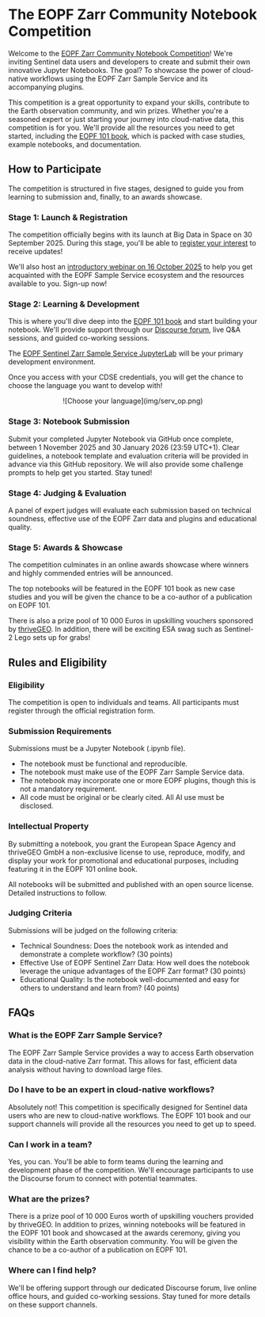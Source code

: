 # The EOPF Zarr Community Notebook Competition

Welcome to the [EOPF Zarr Community Notebook Competition](https://thrivegeo.com/eopf-community-notebook-competition/)! We're inviting Sentinel data users and developers to create and submit their own innovative Jupyter Notebooks. The goal? To showcase the power of cloud-native workflows using the EOPF Zarr Sample Service and its accompanying plugins.

This competition is a great opportunity to expand your skills, contribute to the Earth observation community, and win prizes. Whether you're a seasoned expert or just starting your journey into cloud-native data, this competition is for you. We'll provide all the resources you need to get started, including the [EOPF 101 book](https://eopf-toolkit.github.io/eopf-101/), which is packed with case studies, example notebooks, and documentation.

## How to Participate
The competition is structured in five stages, designed to guide you from learning to submission and, finally, to an awards showcase.

### Stage 1: Launch & Registration
The competition officially begins with its launch at Big Data in Space on 30 September 2025. During this stage, you'll be able to [register your interest](https://thrivegeo.com/eopf-toolkit-competition/) to receive updates!

We'll also host an [introductory webinar on 16 October 2025](https://buytickets.at/thrivegeo/1879939) to help you get acquainted with the EOPF Sample Service ecosystem and the resources available to you. Sign-up now! 

### Stage 2: Learning & Development
This is where you'll dive deep into the [EOPF 101 book](https://eopf-toolkit.github.io/eopf-101/) and start building your notebook. We'll provide support through our [Discourse forum](https://discourse.eopf.copernicus.eu/t/eopf-zarr-activities-at-big-data-from-space/475), live Q&A sessions, and guided co-working sessions. 

The [EOPF Sentinel Zarr Sample Service JupyterLab](https://jupyterhub.user.eopf.eodc.eu/hub) will be your primary development environment.

Once you access with your CDSE credentials, you will get the chance to choose the language you want to develop with!

<div align="center">
![Choose your language](img/serv_op.png)
</div>


### Stage 3: Notebook Submission
Submit your completed Jupyter Notebook via GitHub once complete, between 1 November 2025 and 30 January 2026 (23:59 UTC+1). Clear guidelines, a notebook template and evaluation criteria will be provided in advance via this GitHub repository. We will also provide some challenge prompts to help get you started. Stay tuned!

### Stage 4: Judging & Evaluation
A panel of expert judges will evaluate each submission based on technical soundness, effective use of the EOPF Zarr data and plugins and educational quality.

### Stage 5: Awards & Showcase
The competition culminates in an online awards showcase where winners and highly commended entries will be announced. 

The top notebooks will be featured in the EOPF 101 book as new case studies and you will be given the chance to be a co-author of a publication on EOPF 101. 

There is also a prize pool of 10 000 Euros in upskilling vouchers sponsored by [thriveGEO](https://www.thrivegeo.com). In addition, there will be exciting ESA swag such as Sentinel-2 Lego sets up for grabs! 

## Rules and Eligibility
### Eligibility
The competition is open to individuals and teams.
All participants must register through the official registration form.

### Submission Requirements
Submissions must be a Jupyter Notebook (.ipynb file).
- The notebook must be functional and reproducible.
- The notebook must make use of the EOPF Zarr Sample Service data.
- The notebook may incorporate one or more EOPF plugins, though this is not a mandatory requirement.
- All code must be original or be clearly cited. All AI use must be disclosed.

### Intellectual Property
By submitting a notebook, you grant the European Space Agency and thriveGEO GmbH a non-exclusive license to use, reproduce, modify, and display your work for promotional and educational purposes, including featuring it in the EOPF 101 online book. 

All notebooks will be submitted and published with an open source license. Detailed instructions to follow.

### Judging Criteria
Submissions will be judged on the following criteria:
- Technical Soundness: Does the notebook work as intended and demonstrate a complete workflow? (30 points)
- Effective Use of EOPF Sentinel Zarr Data: How well does the notebook leverage the unique advantages of the EOPF Zarr format? (30 points)
- Educational Quality: Is the notebook well-documented and easy for others to understand and learn from? (40 points)

## FAQs
### What is the EOPF Zarr Sample Service?
The EOPF Zarr Sample Service provides a way to access Earth observation data in the cloud-native Zarr format. This allows for fast, efficient data analysis without having to download large files.
### Do I have to be an expert in cloud-native workflows?
Absolutely not! This competition is specifically designed for Sentinel data users who are new to cloud-native workflows. The EOPF 101 book and our support channels will provide all the resources you need to get up to speed.
### Can I work in a team?
Yes, you can. You'll be able to form teams during the learning and development phase of the competition. We'll encourage participants to use the Discourse forum to connect with potential teammates.
### What are the prizes?
There is a prize pool of 10 000 Euros worth of upskilling vouchers provided by thriveGEO. In addition to prizes, winning notebooks will be featured in the EOPF 101 book and showcased at the awards ceremony, giving you visibility within the Earth observation community. You will be given the chance to be a co-author of a publication on EOPF 101. 
### Where can I find help?
We'll be offering support through our dedicated Discourse forum, live online office hours, and guided co-working sessions. Stay tuned for more details on these support channels.

